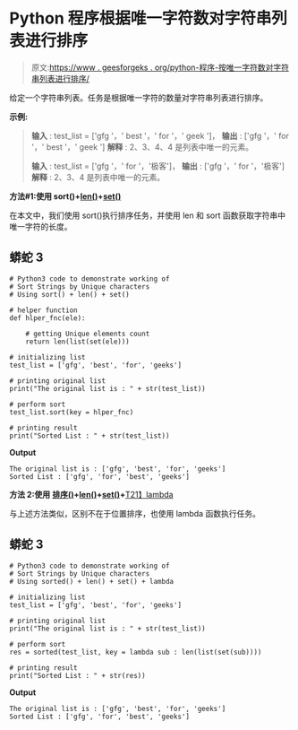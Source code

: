 # Python 程序根据唯一字符数对字符串列表进行排序

> 原文:[https://www . geesforgeks . org/python-程序-按唯一字符数对字符串列表进行排序/](https://www.geeksforgeeks.org/python-program-to-sort-a-list-of-strings-by-the-number-of-unique-characters/)

给定一个字符串列表。任务是根据唯一字符的数量对字符串列表进行排序。

**示例:**

> **输入** : test_list = ['gfg '，' best '，' for '，' geek ']，
> **输出** : ['gfg '，' for '，' best '，' geek ']
> **解释** : 2、3、4、4 是列表中唯一的元素。
> 
> **输入** : test_list = ['gfg '，' for '，'极客']，
> **输出** : ['gfg '，' for '，'极客']
> **解释** : 2、3、4 是列表中唯一的元素。

**方法#1:使用 sort()+**[**len()**](https://www.geeksforgeeks.org/python-string-length-len/)**+**[**set()**](https://www.geeksforgeeks.org/python-set-method/)

在本文中，我们使用 sort()执行排序任务，并使用 len 和 sort 函数获取字符串中唯一字符的长度。

## 蟒蛇 3

```
# Python3 code to demonstrate working of 
# Sort Strings by Unique characters
# Using sort() + len() + set()

# helper function
def hlper_fnc(ele):

    # getting Unique elements count 
    return len(list(set(ele)))

# initializing list
test_list = ['gfg', 'best', 'for', 'geeks']

# printing original list
print("The original list is : " + str(test_list))

# perform sort
test_list.sort(key = hlper_fnc)

# printing result 
print("Sorted List : " + str(test_list))
```

**Output**

```
The original list is : ['gfg', 'best', 'for', 'geeks']
Sorted List : ['gfg', 'for', 'best', 'geeks']

```

**方法 2:使用** [**排序()**](https://www.geeksforgeeks.org/sorted-function-python/)**+**[**len()**](https://www.geeksforgeeks.org/python-string-length-len/)**+**[**set()**](https://www.geeksforgeeks.org/python-set-method/)**+**[T21】lambda](https://www.geeksforgeeks.org/python-lambda-anonymous-functions-filter-map-reduce/)

与上述方法类似，区别不在于位置排序，也使用 lambda 函数执行任务。

## 蟒蛇 3

```
# Python3 code to demonstrate working of 
# Sort Strings by Unique characters
# Using sorted() + len() + set() + lambda

# initializing list
test_list = ['gfg', 'best', 'for', 'geeks']

# printing original list
print("The original list is : " + str(test_list))

# perform sort
res = sorted(test_list, key = lambda sub : len(list(set(sub))))

# printing result 
print("Sorted List : " + str(res))
```

**Output**

```
The original list is : ['gfg', 'best', 'for', 'geeks']
Sorted List : ['gfg', 'for', 'best', 'geeks']

```